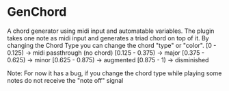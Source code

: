 # GenChord

A chord generator using midi input and automatable variables.
The plugin takes one note as midi input and generates a triad chord on top of it.
By changing the Chord Type you can change the chord "type" or "color".
[0 - 0.125) -> midi passthrough (no chord)
[0.125 - 0.375) -> major 
[0.375 - 0.625) -> minor 
[0.625 - 0.875) -> augmented
[0.875 - 1)     -> disminished

Note:
For now it has a bug, if you change the chord type while playing some notes do not receive the "note off" signal 
